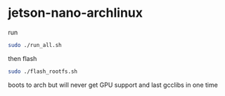 # jetson-nano-archlinux
run 
```bash
sudo ./run_all.sh 
```
then flash
```bash
sudo ./flash_rootfs.sh
```


boots to arch but will never get GPU support and last gcclibs in one time
